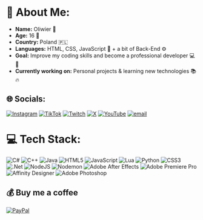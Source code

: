 # 💫 About Me:

- **Name:** Oliwier 👋  
- **Age:** 16 🎂  
- **Country:** Poland 🇵🇱  
- **Languages:** HTML, CSS, JavaScript 🎨 + a bit of Back-End ⚙️  
- **Goal:** Improve my coding skills and become a professional developer 💻🚀  
- **Currently working on:** Personal projects & learning new technologies 📚🔥  

## 🌐 Socials:
[![Instagram](https://img.shields.io/badge/Instagram-%23E4405F.svg?logo=Instagram&logoColor=white)](https://instagram.com/versky999) [![TikTok](https://img.shields.io/badge/TikTok-%23000000.svg?logo=TikTok&logoColor=white)](https://tiktok.com/@jewharasser) [![Twitch](https://img.shields.io/badge/Twitch-%239146FF.svg?logo=Twitch&logoColor=white)](https://twitch.tv/verskychadd) [![X](https://img.shields.io/badge/X-black.svg?logo=X&logoColor=white)](https://x.com/itzz_verskyy) [![YouTube](https://img.shields.io/badge/YouTube-%23FF0000.svg?logo=YouTube&logoColor=white)](https://youtube.com/@verskychad) [![email](https://img.shields.io/badge/Email-D14836?logo=gmail&logoColor=white)](mailto:oliwiergameplay@gmail.com) 


# 💻 Tech Stack:
![C#](https://img.shields.io/badge/c%23-%23239120.svg?style=for-the-badge&logo=csharp&logoColor=white) ![C++](https://img.shields.io/badge/c++-%2300599C.svg?style=for-the-badge&logo=c%2B%2B&logoColor=white) ![Java](https://img.shields.io/badge/java-%23ED8B00.svg?style=for-the-badge&logo=openjdk&logoColor=white) ![HTML5](https://img.shields.io/badge/html5-%23E34F26.svg?style=for-the-badge&logo=html5&logoColor=white) ![JavaScript](https://img.shields.io/badge/javascript-%23323330.svg?style=for-the-badge&logo=javascript&logoColor=%23F7DF1E) ![Lua](https://img.shields.io/badge/lua-%232C2D72.svg?style=for-the-badge&logo=lua&logoColor=white) ![Python](https://img.shields.io/badge/python-3670A0?style=for-the-badge&logo=python&logoColor=ffdd54) ![CSS3](https://img.shields.io/badge/css3-%231572B6.svg?style=for-the-badge&logo=css3&logoColor=white) ![.Net](https://img.shields.io/badge/.NET-5C2D91?style=for-the-badge&logo=.net&logoColor=white) ![NodeJS](https://img.shields.io/badge/node.js-6DA55F?style=for-the-badge&logo=node.js&logoColor=white) ![Nodemon](https://img.shields.io/badge/NODEMON-%23323330.svg?style=for-the-badge&logo=nodemon&logoColor=%BBDEAD) ![Adobe After Effects](https://img.shields.io/badge/Adobe%20After%20Effects-9999FF.svg?style=for-the-badge&logo=Adobe%20After%20Effects&logoColor=white) ![Adobe Premiere Pro](https://img.shields.io/badge/Adobe%20Premiere%20Pro-9999FF.svg?style=for-the-badge&logo=Adobe%20Premiere%20Pro&logoColor=white) ![Affinity Designer](https://img.shields.io/badge/affinity%20desginer-%231B72BE.svg?style=for-the-badge&logo=affinity-designer&logoColor=white) ![Adobe Photoshop](https://img.shields.io/badge/adobe%20photoshop-%2331A8FF.svg?style=for-the-badge&logo=adobe%20photoshop&logoColor=white)

  ## 💰 Buy me a coffee
  [![PayPal](https://img.shields.io/badge/PayPal-00457C?style=for-the-badge&logo=paypal&logoColor=white)](https://paypal.me/verskychad) 

  
<!-- Proudly created with GPRM ( https://gprm.itsvg.in ) -->
